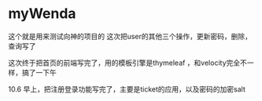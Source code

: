 # myWenda
这个就是用来测试向神的项目的
这次把user的其他三个操作，更新密码，删除，查询写了

这次终于把首页的前端写完了，用的模板引擎是thymeleaf ，和velocity完全不一样，搞了一下午

10.6 早上，把注册登录功能写完了，主要是ticket的应用，以及密码的加密salt